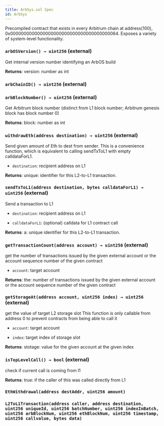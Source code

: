 ```yaml
---
title: ArbSys.sol Spec
id: ArbSys
---
```


Precompiled contract that exists in every Arbitrum chain at address(100), 0x0000000000000000000000000000000000000064. Exposes a variety of system-level functionality.

### `arbOSVersion() → uint256` (external)

Get internal version number identifying an ArbOS build

**Returns**: version: number as int

### `arbChainID() → uint256` (external)

### `arbBlockNumber() → uint256` (external)

Get Arbitrum block number (distinct from L1 block number; Arbitrum genesis block has block number 0)

**Returns**: block: number as int

### `withdrawEth(address destination) → uint256` (external)

Send given amount of Eth to dest from sender.
This is a convenience function, which is equivalent to calling sendTxToL1 with empty calldataForL1.

- `destination`: recipient address on L1

**Returns**: unique: identifier for this L2-to-L1 transaction.

### `sendTxToL1(address destination, bytes calldataForL1) → uint256` (external)

Send a transaction to L1

- `destination`: recipient address on L1

- `calldataForL1`: (optional) calldata for L1 contract call

**Returns**: a: unique identifier for this L2-to-L1 transaction.

### `getTransactionCount(address account) → uint256` (external)

get the number of transactions issued by the given external account or the account sequence number of the given contract

- `account`: target account

**Returns**: the: number of transactions issued by the given external account or the account sequence number of the given contract

### `getStorageAt(address account, uint256 index) → uint256` (external)

get the value of target L2 storage slot
This function is only callable from address 0 to prevent contracts from being able to call it

- `account`: target account

- `index`: target index of storage slot

**Returns**: stotage: value for the given account at the given index

### `isTopLevelCall() → bool` (external)

check if current call is coming from l1

**Returns**: true: if the caller of this was called directly from L1

### `EthWithdrawal(address destAddr, uint256 amount)`

### `L2ToL1Transaction(address caller, address destination, uint256 uniqueId, uint256 batchNumber, uint256 indexInBatch, uint256 arbBlockNum, uint256 ethBlockNum, uint256 timestamp, uint256 callvalue, bytes data)`
